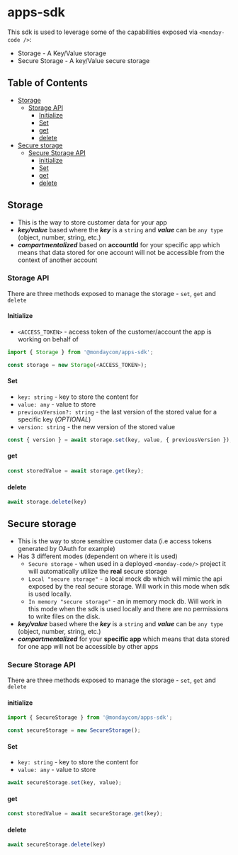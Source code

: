 # apps-sdk
This sdk is used to leverage some of the capabilities exposed via `<monday-code />`:
- Storage - A Key/Value storage
- Secure Storage - A key/Value secure storage

## Table of Contents
<!-- TOC -->
  * [Storage](#storage)
    * [Storage API](#storage-api)
      * [Initialize](#initialize)
      * [Set](#set)
      * [get](#get)
      * [delete](#delete)
  * [Secure storage](#secure-storage)
    * [Secure Storage API](#secure-storage-api)
      * [initialize](#initialize-1)
      * [Set](#set-1)
      * [get](#get-1)
      * [delete](#delete-1)
<!-- TOC -->


## Storage
- This is the way to store customer data for your app
- ***key/value*** based where the ***key*** is a `string` and ***value*** can be `any type` (object, number, string, etc.)
- ***compartmentalized*** based on **accountId** for your specific app which means that data stored for one account will not be accessible from the context of another account

### Storage API
There are three methods exposed to manage the storage - `set`, `get` and `delete`

#### Initialize
- `<ACCESS_TOKEN>` - access token of the customer/account the app is working on behalf of

```typescript
import { Storage } from '@mondaycom/apps-sdk';

const storage = new Storage(<ACCESS_TOKEN>);
```

#### Set
- `key: string` - key to store the content for
- `value: any` - value to store
- `previousVersion?: string` - the last version of the stored value for a specific key (*OPTIONAL*)
- `version: string` - the new version of the stored value

```typescript
const { version } = await storage.set(key, value, { previousVersion });
```

#### get
```typescript
const storedValue = await storage.get(key);
```

#### delete
```typescript
await storage.delete(key)
```

## Secure storage
- This is the way to store sensitive customer data (i.e access tokens generated by OAuth for example)
- Has 3 different modes (dependent on where it is used)
  - `Secure storage` - when used in a deployed `<monday-code/>` project it will automatically utilize the **real** secure storage
  - `Local "secure storage"` - a local mock db which will mimic the api exposed by the real secure storage. Will work in this mode when sdk is used locally.
  - `In memory "secure storage"` - an in memory mock db. Will work in this mode when the sdk is used locally and there are no permissions to write files on the disk. 
- ***key/value*** based where the ***key*** is a `string` and ***value*** can be `any type` (object, number, string, etc.)
- ***compartmentalized*** for your **specific app** which means that data stored for one app will not be accessible by other apps

### Secure Storage API
There are three methods exposed to manage the storage - `set`, `get` and `delete`

#### initialize
```typescript
import { SecureStorage } from '@mondaycom/apps-sdk';

const secureStorage = new SecureStorage();
```


#### Set
- `key: string` - key to store the content for
- `value: any` - value to store

```typescript
await secureStorage.set(key, value);
```

#### get
```typescript
const storedValue = await secureStorage.get(key);
```

#### delete
```typescript
await secureStorage.delete(key)
```
